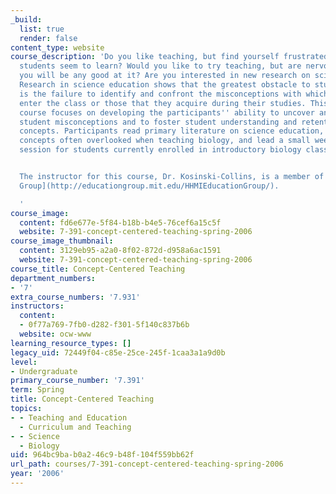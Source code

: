 ```yaml
---
_build:
  list: true
  render: false
content_type: website
course_description: 'Do you like teaching, but find yourself frustrated by how little
  students seem to learn? Would you like to try teaching, but are nervous about whether
  you will be any good at it? Are you interested in new research on science education?
  Research in science education shows that the greatest obstacle to student learning
  is the failure to identify and confront the misconceptions with which the students
  enter the class or those that they acquire during their studies. This weekly seminar
  course focuses on developing the participants'' ability to uncover and confront
  student misconceptions and to foster student understanding and retention of key
  concepts. Participants read primary literature on science education, uncover basic
  concepts often overlooked when teaching biology, and lead a small weekly discussion
  session for students currently enrolled in introductory biology classes.


  The instructor for this course, Dr. Kosinski-Collins, is a member of the [HHMI Education
  Group](http://educationgroup.mit.edu/HHMIEducationGroup/).

  '
course_image:
  content: fd6e677e-5f84-b18b-b4e5-76cef6a15c5f
  website: 7-391-concept-centered-teaching-spring-2006
course_image_thumbnail:
  content: 3129eb95-a2a0-8f02-872d-d958a6ac1591
  website: 7-391-concept-centered-teaching-spring-2006
course_title: Concept-Centered Teaching
department_numbers:
- '7'
extra_course_numbers: '7.931'
instructors:
  content:
  - 0f77a769-7fb0-d282-f301-5f140c837b6b
  website: ocw-www
learning_resource_types: []
legacy_uid: 72449f04-c85e-25ce-245f-1caa3a1a9d0b
level:
- Undergraduate
primary_course_number: '7.391'
term: Spring
title: Concept-Centered Teaching
topics:
- - Teaching and Education
  - Curriculum and Teaching
- - Science
  - Biology
uid: 964bc9ba-b0a2-46c9-b48f-104f559bb62f
url_path: courses/7-391-concept-centered-teaching-spring-2006
year: '2006'
---
```

